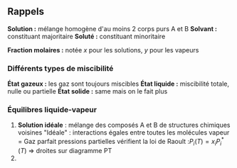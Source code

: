 ## Rappels
**Solution :** mélange homogène d'au moins 2 corps purs A et B
**Solvant :** constituant majoritaire
**Soluté :** constituant minoritaire

**Fraction molaires :** notée $x$ pour les solutions, $y$ pour les vapeurs

### Différents  types de miscibilité
**État gazeux :** les gaz sont toujours miscibles
**État liquide :** miscibilité totale, nulle ou partielle
**État solide :** same mais on le fait plus

### Équilibres liquide-vapeur
1. **Solution idéale** : mélange des composés A et B de structures chimiques voisines
		"Idéale" : interactions égales entre toutes les molécules
		vapeur = Gaz parfait
		pressions partielles vérifient la loi de Raoult :$P_{i}(T)=x_{i}P^{*}_{i}(T)$ => droites sur diagramme PT 
2. 
